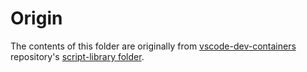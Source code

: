 # Origin

The contents of this folder are originally from [vscode-dev-containers](https://github.com/microsoft/vscode-dev-containers) repository's [script-library folder](https://github.com/microsoft/vscode-dev-containers/tree/master/script-library).
